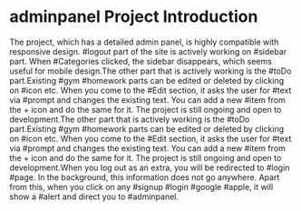 ﻿# adminpanel Project Introduction
The project, which has a detailed admin panel, is highly compatible with responsive design. #logout part of the site is actively working on #sidebar part. When #Categories clicked, the sidebar disappears, which seems useful for mobile design.The other part that is actively working is the #toDo part.Existing #gym #homework parts can be edited or deleted by clicking on #icon etc. When you come to the #Edit section, it asks the user for #text via #prompt and changes the existing text. You can add a new #item from the + icon and do the same for it. The project is still ongoing and open to development.The other part that is actively working is the #toDo part.Existing #gym #homework parts can be edited or deleted by clicking on #icon etc. When you come to the #Edit section, it asks the user for #text via #prompt and changes the existing text. You can add a new #item from the + icon and do the same for it. The project is still ongoing and open to development.When you log out as an extra, you will be redirected to #login #page. In the background, this information does not go anywhere. Apart from this, when you click on any #signup #login #google #apple, it will show a #alert and direct you to #adminpanel.
